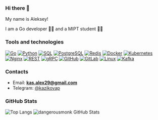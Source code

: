 ### Hi there 👋

My name is Aleksey!

I am a Go developer 👨‍💻 and a MIPT student 👨‍🎓

### Tools and technologies
[![Go](https://img.shields.io/badge/-Go-464646?style=flat-square&logo=Go)](https://go.dev/)
[![Python](https://img.shields.io/badge/-Python-464646?style=flat-square&logo=Python)](https://www.python.org/)
[![SQL](https://img.shields.io/badge/-SQL-464646?style=flat-square&logo=SQL)](https://www.sql.org)
[![PostgreSQL](https://img.shields.io/badge/-PostgreSQL-464646?style=flat-square&logo=PostgreSQL)](https://www.postgresql.org/)
[![Redis](https://img.shields.io/badge/-Redis-464646?style=flat-square&logo=Redis)](https://redis.io)
[![Docker](https://img.shields.io/badge/-Docker-464646?style=flat-square&logo=Docker)](https://www.docker.com/)
[![Kubernetes](https://img.shields.io/badge/-Kubernetes-464646?style=flat-square&logo=Kubernetes)](https://kubernetes.io/)
[![Nginx](https://img.shields.io/badge/-NGINX-464646?style=flat-square&logo=NGINX)](https://nginx.org/ru/)
[![REST](https://img.shields.io/badge/-REST-464646?style=flat-square&logo=REST)](https://restfulapi.net/)
[![gRPC](https://img.shields.io/badge/-gRPC-464646?style=flat-square&logo=gRPC)](https://grpc.io/)
[![GitHub](https://img.shields.io/badge/-GitHub-464646?style=flat-square&logo=GitHub)](https://github.com/)
[![GitLab](https://img.shields.io/badge/-GitLab-464646?style=flat-square&logo=GitLab)](https://about.gitlab.com/)
[![Linux](https://img.shields.io/badge/-Linux-464646?style=flat-square&logo=Linux)](https://www.linux.org/)
[![Kafka](https://img.shields.io/badge/-Kafka-464646?style=flat-square&logo=Kafka)](https://kafka.apache.org)

### Contacts
-  Email: **kas.alex29@gmail.com**
-  Telegram: <a href="https://t.me/kazikovap" target="_blank">@kazikovap</a>

### GitHub Stats

![Top Langs](https://github-readme-stats.vercel.app/api/top-langs/?username=kazikovap&count_private=true&hide=tsql&langs_count=5&theme=default&layout=compact)
![dangerousmonk GitHub Stats](https://github-readme-stats.vercel.app/api?username=kazikovap&count_private=true&hide=contribs&include_all_commits=True&show_icons=true&theme=default)


<!--
**KazikovAP/KazikovAP** is a ✨ _special_ ✨ repository because its `README.md` (this file) appears on your GitHub profile.

Here are some ideas to get you started:

- 🔭 I’m currently working on ...
- 🌱 I’m currently learning ...
- 👯 I’m looking to collaborate on ...
- 🤔 I’m looking for help with ...
- 💬 Ask me about ...
- 📫 How to reach me: ...
- 😄 Pronouns: ...
- ⚡ Fun fact: ...
-->
